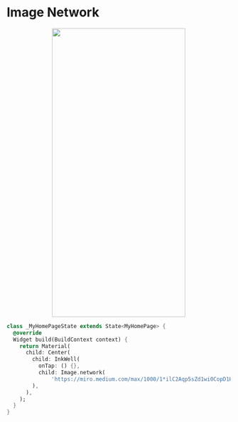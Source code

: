 # Image Network
<p align="center">
<img src="https://docs.google.com/uc?id=1EgqS1qpmOs_TAkVoTbha6NzpEipgNtEx" height="649" width="300">
</p>

```dart
class _MyHomePageState extends State<MyHomePage> {
  @override
  Widget build(BuildContext context) {
    return Material(
      child: Center(
        child: InkWell(
          onTap: () {},
          child: Image.network(
              'https://miro.medium.com/max/1000/1*ilC2Aqp5sZd1wi0CopD1Hw.png'),
        ),
      ),
    );
  }
}
```
